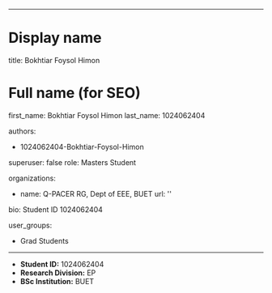 
---
# Display name
title: Bokhtiar Foysol Himon

# Full name (for SEO)
first_name: Bokhtiar Foysol Himon
last_name:  1024062404

authors:
  - 1024062404-Bokhtiar-Foysol-Himon

superuser: false
role: Masters Student

organizations:
  - name: Q-PACER RG, Dept of EEE, BUET
    url: ''

bio: Student ID 1024062404

user_groups:
  - Grad Students
---

* **Student ID:** 1024062404
* **Research Division:** EP
* **BSc Institution:** BUET
